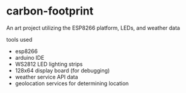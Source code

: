 # carbon-footprint
An art project utilizing the ESP8266 platform, LEDs, and weather data 

tools used
* esp8266
* arduino IDE
* WS2812 LED lighting strips
* 128x64 display board (for debugging)
* weather service API data
* geolocation services for determining location
